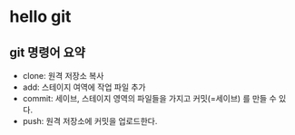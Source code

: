 # hello git

## git 명령어 요약

- clone: 원격 저장소 복사
- add: 스테이지 여역에 작업 파일 추가
- commit: 세이브, 스테이지 영역의 파일들을 가지고 커밋(=세이브) 를 만들 수 있다. 
- push: 원격 저장소에 커밋을 업로드한다. 